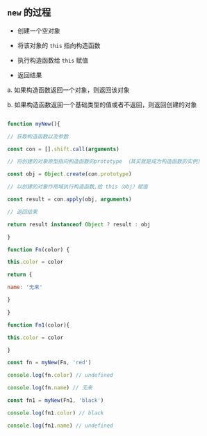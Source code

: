 ## `new` 的过程

* 创建一个空对象

* 将该对象的 `this` 指向构造函数

* 执行构造函数给 `this` 赋值

* 返回结果

a. 如果构造函数返回一个对象，则返回该对象

b. 如果构造函数返回一个基础类型的值或者不返回，则返回创建的对象

```js

function myNew(){

// 获取构造函数以及参数

const con = [].shift.call(arguments)

// 将创建的对象原型指向构造函数的prototype （其实就是成为构造函数的实例）

const obj = Object.create(con.prototype)

// 以创建的对象作用域执行构造函数,给 this（obj）赋值

const result = con.apply(obj, arguments)

// 返回结果

return result instanceof Object ? result : obj

}

function Fn(color) {

this.color = color

return {

name: '无来'

}

}

function Fn1(color){

this.color = color

}

const fn = myNew(Fn, 'red')

console.log(fn.color) // undefined

console.log(fn.name) // 无来

const fn1 = myNew(Fn1, 'black')

console.log(fn1.color) // black

console.log(fn1.name) // undefined

```